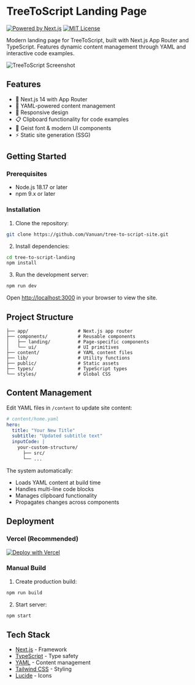 # TreeToScript Landing Page

[![Powered by Next.js](https://img.shields.io/badge/powered_by-Next.js-000000.svg?logo=next.js&labelColor=000000)](https://nextjs.org)
[![MIT License](https://img.shields.io/badge/license-MIT-blue.svg)](LICENSE)

Modern landing page for TreeToScript, built with Next.js App Router and TypeScript. Features dynamic content management through YAML and interactive code examples.

![TreeToScript Screenshot](./public/screenshot.png)

## Features

- 🚀 Next.js 14 with App Router
- 📝 YAML-powered content management
- 📱 Responsive design
- 📋 Clipboard functionality for code examples
- 🎨 Geist font & modern UI components
- ⚡ Static site generation (SSG)

## Getting Started

### Prerequisites

- Node.js 18.17 or later
- npm 9.x or later

### Installation

1. Clone the repository:
```bash
git clone https://github.com/Vanuan/tree-to-script-site.git
```

2. Install dependencies:
```bash
cd tree-to-script-landing
npm install
```

3. Run the development server:
```bash
npm run dev
```

Open [http://localhost:3000](http://localhost:3000) in your browser to view the site.

## Project Structure

```
├── app/                  # Next.js app router
├── components/           # Reusable components
│   ├── landing/          # Page-specific components
│   └── ui/               # UI primitives
├── content/              # YAML content files
├── lib/                  # Utility functions
├── public/               # Static assets
├── types/                # TypeScript types
└── styles/               # Global CSS
```

## Content Management

Edit YAML files in `/content` to update site content:

```yaml
# content/home.yaml
hero:
  title: "Your New Title"
  subtitle: "Updated subtitle text"
  inputCode: |
    your-custom-structure/
      ├── src/
      └── ...
```

The system automatically:
- Loads YAML content at build time
- Handles multi-line code blocks
- Manages clipboard functionality
- Propagates changes across components

## Deployment

### Vercel (Recommended)

[![Deploy with Vercel](https://vercel.com/button)](https://vercel.com/new/clone?repository-url=https://github.com/Vanuan/tree-to-script-landing)

### Manual Build

1. Create production build:
```bash
npm run build
```

2. Start server:
```bash
npm start
```

## Tech Stack

- [Next.js](https://nextjs.org) - Framework
- [TypeScript](https://www.typescriptlang.org/) - Type safety
- [YAML](https://yaml.org) - Content management
- [Tailwind CSS](https://tailwindcss.com) - Styling
- [Lucide](https://lucide.dev) - Icons

